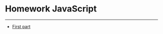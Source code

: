 # Homework JavaScript
______

- [First part](https://github.com/mdudka/homework2-javascript/tree/main/part-1)